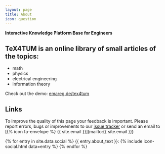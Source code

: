 ```yaml
---
layout: page
title: About
icon: question
---
```


**Interactive Knowledge Platform Base for Engineers**

## TeX4TUM is an online library of small articles of the topics:

* math
* physics
* electrical engineering
* information theory

Check out the demo: [emareg.de/tex4tum](http://emareg.de/tex4tum)

## Links
To improve the quality of this page your feedback is important. Please report errors, bugs or improvements to our [issue tracker](https://github.com/latex4ei/tex4tum/issues) or send an email to [{% icon fa-envelope %} {{ site.email }}](mailto:{{ site.email }})

{% for entry in site.data.social %}
  {{ entry.about_text }}: {% include icon-social.html data=entry %}
{% endfor %}
